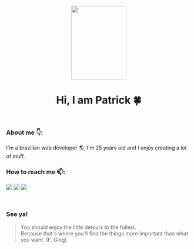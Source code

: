 <p align="center">
  <img width="150" height="200" src="https://yt3.googleusercontent.com/POxACNIthehBSqwKUlfoLKUyw3WOf6Xjoip3bWkUS8-AwakbE5cTafOBlnuLk6JggaZRjTGxOw=s160-c-k-c0x00ffffff-no-rj">
</p>

<div align="center">
 
  # Hi, I am Patrick 🍀
  
</div>
<br>

### About me 👇:
  I'm a brazilian web developer 🌎, I'm 25 years old and I enjoy creating a lot of stuff.<br/>

### How to reach me 📫:
  [<img src="https://img.shields.io/badge/linkedin-%230077B5.svg?&style=for-the-badge&logo=linkedin&logoColor=white"/>](https://linkedin.com/in/patrick-pontes
)
  [<img src="https://img.shields.io/badge/Codepen-000000?&style=for-the-badge&logo=codepen&logoColor=white"/>](https://codepen.io/patrickpontes44)
  [<img src="https://img.shields.io/badge/instagram-%23E4405F.svg?&style=for-the-badge&logo=instagram&logoColor=white"/>](https://www.instagram.com/patrick.d.pontes/)
  
<br/>

### See ya!

> You should enjoy the little detours to the fullest.<br/> Because that's where you'll find the things more important than what you want. (F. Ging)


<!--
**PatrickPontes44/PatrickPontes44** is a ✨ _special_ ✨ repository because its `README.md` (this file) appears on your GitHub profile.

Here are some ideas to get you started:

- 🔭 I’m currently working on ...
- 🌱 I’m currently learning ...
- 👯 I’m looking to collaborate on ...
- 🤔 I’m looking for help with ...
- 💬 Ask me about ...
- 📫 How to reach me: ...
- 😄 Pronouns: ...
- ⚡ Fun fact: ...
-->
